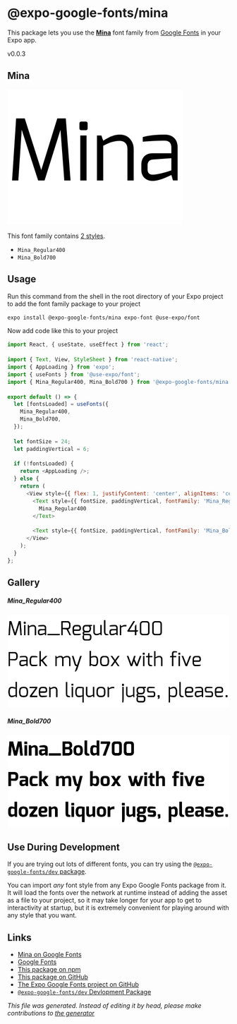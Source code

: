 # @expo-google-fonts/mina

This package lets you use the [**Mina**](https://fonts.google.com/specimen/Mina) font family from [Google Fonts](https://fonts.google.com/) in your Expo app.

v0.0.3

## Mina

![Mina](./font-family.png)

This font family contains [2 styles](#gallery).

- `Mina_Regular400`
- `Mina_Bold700`

## Usage

Run this command from the shell in the root directory of your Expo project to add the font family package to your project
```sh
expo install @expo-google-fonts/mina expo-font @use-expo/font
```

Now add code like this to your project
```js
import React, { useState, useEffect } from 'react';

import { Text, View, StyleSheet } from 'react-native';
import { AppLoading } from 'expo';
import { useFonts } from '@use-expo/font';
import { Mina_Regular400, Mina_Bold700 } from '@expo-google-fonts/mina';

export default () => {
  let [fontsLoaded] = useFonts({
    Mina_Regular400,
    Mina_Bold700,
  });

  let fontSize = 24;
  let paddingVertical = 6;

  if (!fontsLoaded) {
    return <AppLoading />;
  } else {
    return (
      <View style={{ flex: 1, justifyContent: 'center', alignItems: 'center' }}>
        <Text style={{ fontSize, paddingVertical, fontFamily: 'Mina_Regular400' }}>
          Mina_Regular400
        </Text>

        <Text style={{ fontSize, paddingVertical, fontFamily: 'Mina_Bold700' }}>Mina_Bold700</Text>
      </View>
    );
  }
};

```

## Gallery

##### Mina_Regular400
![Mina_Regular400](./2cb3c2707dad5e0a5f21dbad8da10b86eb3b1da477394a33f4d47a819fafb82d.ttf.png)

##### Mina_Bold700
![Mina_Bold700](./7dae008ee6a398a7d7b23f1fbdeeaced41fd8ba3b71cb12b94900ded063f6467.ttf.png)


## Use During Development

If you are trying out lots of different fonts, you can try using the [`@expo-google-fonts/dev` package](https://github.com/expo/google-fonts/tree/master/font-packages/dev#readme).

You can import *any* font style from any Expo Google Fonts package from it. It will load the fonts
over the network at runtime instead of adding the asset as a file to your project, so it may take longer
for your app to get to interactivity at startup, but it is extremely convenient
for playing around with any style that you want.

## Links

- [Mina on Google Fonts](https://fonts.google.com/specimen/Mina)
- [Google Fonts](https://fonts.google.com/)
- [This package on npm](https://www.npmjs.com/package/@expo-google-fonts/mina)
- [This package on GitHub](https://github.com/expo/google-fonts/tree/master/font-packages/mina)
- [The Expo Google Fonts project on GitHub](https://github.com/expo/google-fonts)
- [`@expo-google-fonts/dev` Devlopment Package](https://github.com/expo/google-fonts/tree/master/font-packages/dev)


*This file was generated. Instead of editing it by head, please make contributions to [the generator](https://github.com/expo/google-fonts/tree/master/packages/generator)*
